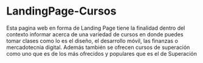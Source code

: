 # LandingPage-Cursos
Esta pagina web en forma de Landing Page tiene la finalidad dentro del contexto informar acerca de una variedad de cursos en donde puedes tomar clases como lo es el diseño, 
el desarrollo móvil, las finanzas o mercadotecnia digital. 
Además también se ofrecen cursos de superación como uno que es de los más ofrecidos y populares que es el de Superación
